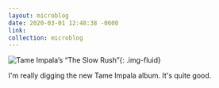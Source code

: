 ```yaml
---
layout: microblog
date: 2020-03-01 12:48:38 -0600
link: 
collection: microblog
---
```

![Tame Impala’s “The Slow Rush”](https://brianlundin.com/images/microblog/2020-03-01_12-48-04.jpeg){: .img-fluid}

I'm really digging the new Tame Impala album. It's quite good.